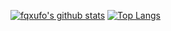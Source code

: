 [![fqxufo's github stats](https://github-readme-stats.vercel.app/api?username=fqxufo&show_icons=true)](https://github.com/fqxufo)
[![Top Langs](https://github-readme-stats.vercel.app/api/top-langs/?username=fqxufo&count_private=true&show_icons=true)](https://github.com/anuraghazra/github-readme-stats)
